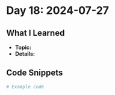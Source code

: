 # Day 18: 2024-07-27

## What I Learned
- **Topic:**
- **Details:**

## Code Snippets
```python
# Example code
